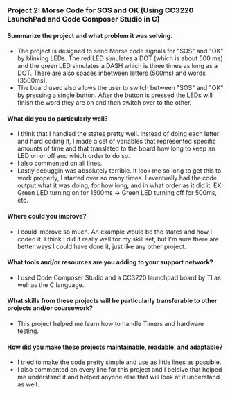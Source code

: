 ### Project 2: Morse Code for SOS and OK (Using CC3220 LaunchPad and Code Composer Studio in C)

#### Summarize the project and what problem it was solving.
- The project is designed to send Morse code signals for "SOS" and "OK" by blinking LEDs. The red LED simulates a DOT (which is about 500 ms) and the green LED simulates a DASH which is three times as long as a DOT. There are also spaces inbetween letters (500ms) and words (3500ms).
- The board used also allows the user to switch between "SOS" and "OK" by pressing a single button. After the button is pressed the LEDs will finish the word they are on and then switch over to the other.

#### What did you do particularly well?
- I think that I handled the states pretty well. Instead of doing each letter and hard coding it, I made a set of variables that represented specific amounts of time and that translated to the board how long to keep an LED on or off and which order to do so.
- I also commented on all lines.
- Lastly debuggin was absolutely terrible. It look me so long to get this to work properly, I started over so many times. I eventually had the code output what it was doing, for how long, and in what order as it did it. EX: Green LED turning on for 1500ms -> Green LED turning off for 500ms, etc.

#### Where could you improve?
- I could improve so much. An example would be the states and how I coded it. I think I did it really well for my skill set, but I'm sure there are better ways I could have done it, just like any other project.

#### What tools and/or resources are you adding to your support network?
- I used Code Composer Studio and a CC3220 launchpad board by TI as well as the C language.

#### What skills from these projects will be particularly transferable to other projects and/or coursework?
- This project helped me learn how to handle Timers and hardware testing.

#### How did you make these projects maintainable, readable, and adaptable?
- I tried to make the code pretty simple and use as little lines as possible.
- I also commented on every line for this project and I beleive that helped me understand it and helped anyone else that will look at it understand as well.

